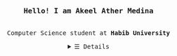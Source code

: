 <h3 align="center"><samp>Hello! I am <b>Akeel Ather Medina </a></b></samp></h3>
<p align="center"><br>
  <samp>
    Computer Science student at <b>Habib University</b> 
  </samp>
</p>

<details align="center">
   <summary> <samp>&#9776; Details</samp></summary>
   <p align="center">
     <br>
      <a href="https://github.com/AkeelMedina22?tab=repositories&q=&type=&language=python&sort=" target="_blank"><img alt="Python" src="https://img.shields.io/badge/-Python-3572A5"></a>
      <a href="https://github.com/AkeelMedina22?tab=repositories&q=&type=&language=c%2B%2B&sort=" target="_blank"><img alt="C++" src="https://img.shields.io/badge/-C++-3572A5?style=flat-square&logo=SystemVerilog&logoColor=white"></a>
     <a href="https://github.com/AkeelMedina22?tab=repositories&q=&type=&language=systemverilog&sort=" target="_blank"><img alt="SystemVerilog" src="https://img.shields.io/badge/-SystemVerilog-3572A5?style=flat-square&logo=SystemVerilog&logoColor=white"></a>

